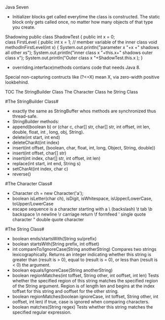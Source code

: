 Java Seven

- Initializer blocks get called everytime the class is constructed. The static block only gets called once, no matter how many objects of that type you create.

Shadowing
public class ShadowTest 
{
    public int x = 0;  
    class FirstLevel 
    {
        public int x = 1;  // member variable of the inner class
        void methodInFirstLevel(int x) 
        {
            System.out.println("parameter   x "+x      +" shadows all other xs");
            System.out.println("inner class x "+this.x+" shadows outer class x"); 
            System.out.println("Outer class x "+ShadowTest.this.x              );
        }

* overriding.interface)methods contians code that needs Java 8.


Special non-capturing contructs like (?<=X) mean X, via zero-width positive lookbehind.

TOC
The StringBuilder Class
The Character Class
he String Class

#The StringBuilder Class#
-  exactly the same as StringBuffer whos methods are synchronized thus thread-safe.
- StringBuilder methods:
- append(boolean b) or (char c, char[] str, char[] str, int offset, int len, double, float, int , long,  obj, String).
- delete(int start, int end)
- deleteCharAt(int index)
- insert(int offset, (boolean, char, float, int, long, Object, String, double))
- insert(int offset, char[] str)
- insert(int index, char[] str, int offset, int len)
- replace(int start, int end, String s)
- setCharAt(int index, char c)
- reverse()

#The Character Class#
- Character ch = new Character('a');
- boolean isLetter(char ch), isDigit, isWhitespace, isUpper/LowerCase, toUpper/LowerCase
- escape sequence is a character starting with a \ (backslash)
\t  tab
\b  backspace
\n  newline
\r  carriage return
\f  formfeed
\'  single quote character
\"  double quote character

#The String Class#
- boolean ends/startsWith(String su/prefix)
- boolean startsWith(String prefix, int offset) 
- int compareTo/IgnoreCase(String anotherString) Compares two strings lexicographically. Returns an integer indicating whether this string is greater than (result is > 0), equal to (result is = 0), or less than (result is < 0) the argument.
- boolean equals/IgnoreCase(String anotherString)  
- boolean regionMatches(int toffset, String other, int ooffset, int len)  Tests whether the specified region of this string matches the specified region of the String argument.
Region is of length len and begins at the index toffset for this string and ooffset for the other string.
- boolean regionMatches(boolean ignoreCase, int toffset, String other, int ooffset, int len) if true, case is ignored when comparing characters.
- boolean matches(String regex) Tests whether this string matches the specified regular expression.